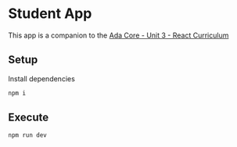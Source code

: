 # Student App

This app is a companion to the [Ada Core - Unit 3 - React Curriculum](https://github.com/ada-developers-academy/core-unit-3)

## Setup

Install dependencies

```sh
npm i
```

## Execute

```sh
npm run dev
```